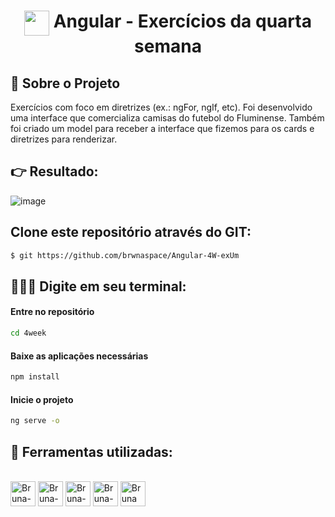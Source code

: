 <h1 align="center"> <img width="40px" src="https://user-images.githubusercontent.com/112510971/223874201-427b7405-4ab0-4cfd-9b45-f3504d9f4df0.png" align="top" target="_blank"> Angular - Exercícios da quarta semana </h1>

## 📌 Sobre o Projeto

Exercícios com foco em diretrizes (ex.: ngFor, ngIf, etc). Foi desenvolvido uma interface que comercializa camisas do futebol do Fluminense. Também foi criado um model para receber a interface que fizemos para os cards e diretrizes para renderizar.

## :point_right: Resultado:

![image](https://user-images.githubusercontent.com/112510971/228976730-8f79dff7-a42f-4176-a23c-0b1622406b74.png)


## Clone este repositório através do GIT:

```sh
$ git https://github.com/brwnaspace/Angular-4W-exUm
```

## 👩🏾‍💻 Digite em seu terminal:

#### Entre no repositório

```sh
cd 4week
```

#### Baixe as aplicações necessárias

```sh
npm install
```

#### Inicie o projeto

```sh
ng serve -o
```

## 📌 Ferramentas utilizadas:

<div style="display: inline_block" align = "left"><br>

  <img align="center" alt="Bruna-Angular" height="40" width="40" src="https://angular.io/assets/images/logos/angularjs/AngularJS-Shield.svg" />
  <img align="center" alt="Bruna-GitHub" height="40" width="40" src="https://cdn-icons-png.flaticon.com/512/25/25231.png" />
  <img align="center" alt="Bruna-HTML" height="40" width="40" src="https://cdn-icons-png.flaticon.com/512/1532/1532556.png" />
  <img align="center" alt="Bruna-CSS" height="40" width="40" src="https://cdn-icons-png.flaticon.com/512/732/732190.png" />
  <img align="center" alt="Bruna VsCode " height="40" width="40" src="https://cdn.icon-icons.com/icons2/2107/PNG/512/file_type_vscode_icon_130084.png" />

  </div>

